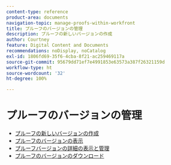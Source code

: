 ```yaml
---
content-type: reference
product-area: documents
navigation-topic: manage-proofs-within-workfront
title: プルーフのバージョンの管理
description: プルーフの新しいバージョンの作成
author: Courtney
feature: Digital Content and Documents
recommendations: noDisplay, noCatalog
exl-id: 1806fd69-35f6-4cba-8f21-ac259469117a
source-git-commit: 95679dd71ef7e4991853e63573a387f26321159d
workflow-type: ht
source-wordcount: '32'
ht-degree: 100%

---
```


# プルーフのバージョンの管理

* [プルーフの新しいバージョンの作成](../../../../review-and-approve-work/proofing/managing-proofs-within-workfront/create-new-proof-version.md)
* [プルーフのバージョンの表示](../../../../review-and-approve-work/proofing/managing-proofs-within-workfront/manage-proof-versions/view-proof-versions.md)
* [プルーフバージョンの詳細の表示と管理](../../../../review-and-approve-work/proofing/managing-proofs-within-workfront/manage-proof-versions/view-version-details.md)
* [プルーフのバージョンのダウンロード](../../../../review-and-approve-work/proofing/managing-proofs-within-workfront/manage-proof-versions/download-versions.md)
